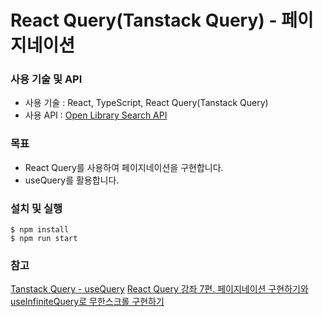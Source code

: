 # React Query(Tanstack Query) - 페이지네이션

### 사용 기술 및 API

- 사용 기술 : React, TypeScript, React Query(Tanstack Query)
- 사용 API : <a href='https://openlibrary.org/dev/docs/api/search'>Open Library Search API</a>

### 목표

- React Query를 사용하여 페이지네이션을 구현합니다.
- useQuery를 활용합니다.

### 설치 및 실행

```
$ npm install
$ npm run start
```

### 참고

<a href='https://tanstack.com/query/latest/docs/framework/react/reference/useQuery'>Tanstack Query - useQuery</a>
<a href='https://mycodings.fly.dev/blog/2023-09-24-react-query-paginated-query-and-infinite-query'>React Query 강좌 7편. 페이지네이션 구현하기와 useInfiniteQuery로 무한스크롤 구현하기</a>
